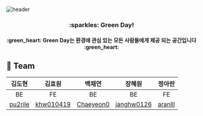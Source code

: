 ![header](https://capsule-render.vercel.app/api?type=waving&color=0:90EE90,100:32CD32&section=header&height=250&text=WEB_9%20Github&fontSize=50&fontColor=228B22)
<div align="center">
<h3>:sparkles: Green Day!</h3>
<h4> :green_heart: Green Day는 환경에 관심 있는 모든 사람들에게 제공 되는 공간입니다 :green_heart: </h4>
</div>

## 🦹‍ Team
|김도현|김효원|백채연|장혜원|정아란|
|:---:|:---:|:---:|:---:|:---:|
|BE|FE|BE|BE|FE|
|[pu2rile](https://github.com/pu2rile)|[khw010419](https://github.com/khw010419)|[Chaeyeon0](https://github.com/Chaeyeon0)|[janghw0126](https://github.com/janghw0126)|[aranlll](https://github.com/aranlll)|


